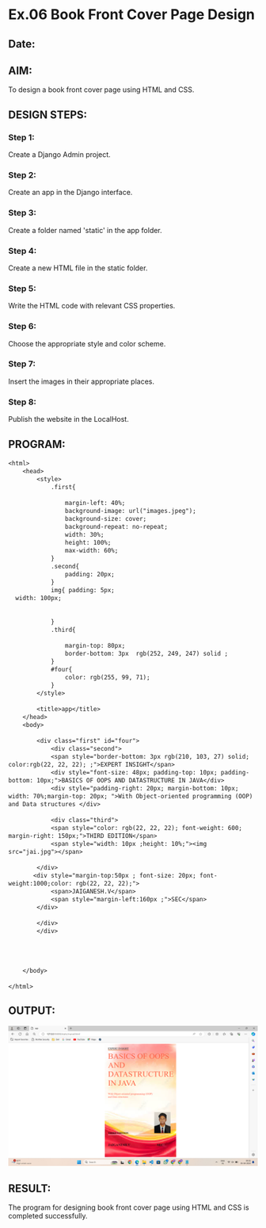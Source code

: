 # Ex.06 Book Front Cover Page Design
## Date:

## AIM:
To design a book front cover page using HTML and CSS.

## DESIGN STEPS:

### Step 1:
Create a Django Admin project.

### Step 2:
Create an app in the Django interface.

### Step 3:
Create a folder named 'static' in the app folder.

### Step 4:
Create a new HTML file in the static folder.

### Step 5:
Write the HTML code with relevant CSS properties.

### Step 6:
Choose the appropriate style and color scheme.

### Step 7:
Insert the images in their appropriate places.

### Step 8:
Publish the website in the LocalHost.

## PROGRAM:
```
<html>
	<head>
        <style>
            .first{
                
                margin-left: 40%;
                background-image: url("images.jpeg");
                background-size: cover;
                background-repeat: no-repeat;
                width: 30%;
                height: 100%;
                max-width: 60%;
            }
            .second{
                padding: 20px;
            }
            img{ padding: 5px;
  width: 100px;
 
                
            }
            .third{
              
                margin-top: 80px;
                border-bottom: 3px  rgb(252, 249, 247) solid ;
            }
            #four{
                color: rgb(255, 99, 71);
            }
        </style>

		<title>app</title>
	</head>
	<body>
        
        <div class="first" id="four">
            <div class="second">
            <span style="border-bottom: 3px rgb(210, 103, 27) solid; color:rgb(22, 22, 22); ;">EXPERT INSIGHT</span>
            <div style="font-size: 48px; padding-top: 10px; padding-bottom: 10px;">BASICS OF OOPS AND DATASTRUCTURE IN JAVA</div>
            <div style="padding-right: 20px; margin-bottom: 10px; width: 70%;margin-top: 20px; ">With Object-oriented programming (OOP) and Data structures </div>
            
            <div class="third">
            <span style="color: rgb(22, 22, 22); font-weight: 600; margin-right: 150px;">THIRD EDITION</span>
            <span style="width: 10px ;height: 10%;"><img src="jai.jpg"></span>
            
        </div>
       <div style="margin-top:50px ; font-size: 20px; font-weight:1000;color: rgb(22, 22, 22);">
            <span>JAIGANESH.V</span>
            <span style="margin-left:160px ;">SEC</span>
        </div>
       
        </div>
        </div>
    
            
    
        
	</body>
	
</html>
```

## OUTPUT:
![alt text](<Screenshot 2024-04-05 093640.png>)

## RESULT:
The program for designing book front cover page using HTML and CSS is completed successfully.
